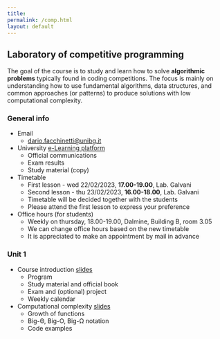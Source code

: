 ```yaml
---
title: 
permalink: /comp.html
layout: default
---
```


## Laboratory of competitive programming

The goal of the course is to study and learn how to solve
**algorithmic** **problems** typically found in coding
competitions. The focus is mainly on understanding how to use
fundamental algorithms, data structures, and common approaches (or
patterns) to produce solutions with low computational complexity.

### General info

- Email
  + <dario.facchinetti@unibg.it>
- University [e-Learning platform](https://elearning15.unibg.it/course/view.php?id=3873)
  + Official communications
  + Exam results
  + Study material (copy)
- Timetable
  + First lesson - wed 22/02/2023, **17.00-19.00**, Lab. Galvani
  + Second lesson - thu 23/02/2023, **16.00-18.00**, Lab. Galvani
  + Timetable will be decided together with the students
  + Please attend the first lesson to express your preference
- Office hours (for students)
  + Weekly on thursday, 18.00-19.00, Dalmine, Building B, room 3.05
  + We can change office hours based on the new timetable
  + It is appreciated to make an appointment by mail  in advance
  
### Unit 1

* Course introduction [slides](https://drive.google.com/file/d/1mHj92Gi8cfvT38xX5UXzu2qafpQ3kNOe/view?usp=share_link)
  * Program
  * Study material and official book
  * Exam and (optional) project
  * Weekly calendar
* Computational complexity [slides](https://drive.google.com/file/d/1KbRMMFAQDuFA1GYQspxJGD7X3BimshLq/view?usp=share_link)
  * Growth of functions
  * Big-Θ, Big-O, Big-Ω notation
  * Code examples
